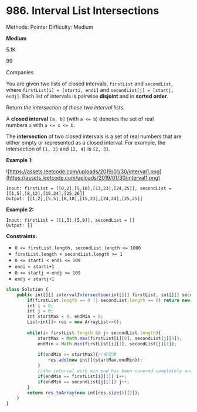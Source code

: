 # 986. Interval List Intersections

Methods: Pointer
Difficulty: Medium

**Medium**

5.1K

99

Companies

You are given two lists of closed intervals, `firstList` and `secondList`, where `firstList[i] = [starti, endi]` and `secondList[j] = [startj, endj]`. Each list of intervals is pairwise **disjoint** and in **sorted order**.

Return *the intersection of these two interval lists*.

A **closed interval** `[a, b]` (with `a <= b`) denotes the set of real numbers `x` with `a <= x <= b`.

The **intersection** of two closed intervals is a set of real numbers that are either empty or represented as a closed interval. For example, the intersection of `[1, 3]` and `[2, 4]` is `[2, 3]`.

**Example 1:**

![https://assets.leetcode.com/uploads/2019/01/30/interval1.png](https://assets.leetcode.com/uploads/2019/01/30/interval1.png)

```
Input: firstList = [[0,2],[5,10],[13,23],[24,25]], secondList = [[1,5],[8,12],[15,24],[25,26]]
Output: [[1,2],[5,5],[8,10],[15,23],[24,24],[25,25]]

```

**Example 2:**

```
Input: firstList = [[1,3],[5,9]], secondList = []
Output: []

```

**Constraints:**

- `0 <= firstList.length, secondList.length <= 1000`
- `firstList.length + secondList.length >= 1`
- `0 <= starti < endi <= 109`
- `endi < starti+1`
- `0 <= startj < endj <= 109`
- `endj < startj+1`

```jsx
class Solution {
    public int[][] intervalIntersection(int[][] firstList, int[][] secondList) {
        if(firstList.length == 0 || secondList.length == 0) return new int[0][0];
        int i = 0;
        int j = 0;
        int startMax = 0, endMin = 0;
        List<int[]> res = new ArrayList<>();
        
        while(i< firstList.length && j< secondList.length){
            startMax = Math.max(firstList[i][0], secondList[j][0]);
            endMin = Math.min(firstList[i][1], secondList[j][1]);
             
			if(endMin >= startMax){//有交集 
                res.add(new int[]{startMax,endMin});
            }
			//the interval with min end has been covered completely and have no chance to intersect with any other interval so move that list's pointer
            if(endMin == firstList[i][1]) i++;       
            if(endMin == secondList[j][1]) j++;
        }
        return res.toArray(new int[res.size()][2]);
    }
}
```